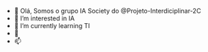 - 👋 Olá, Somos o grupo IA Society do @Projeto-Interdiciplinar-2C
- 👀 I’m interested in IA
- 🌱 I’m currently learning TI
- 💞️ 
- 📫 

<!---
Projeto-Interdiciplinar-2C/Projeto-Interdiciplinar-2C is a ✨ special ✨ repository because its `README.md` (this file) appears on your GitHub profile.
You can click the Preview link to take a look at your changes.
--->
